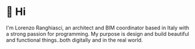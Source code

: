# 👋 Hi

I'm Lorenzo Ranghiasci, an architect and BIM coordinator based in Italy with a strong passion for programming. My purpose is design and build beautiful and functional things..both digitally and in the real world.

<!---
zioscuro/zioscuro is a ✨ special ✨ repository because its `README.md` (this file) appears on your GitHub profile.
You can click the Preview link to take a look at your changes.
--->

